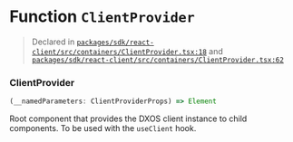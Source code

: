 # Function `ClientProvider`
> Declared in [`packages/sdk/react-client/src/containers/ClientProvider.tsx:18`](https://github.com/dxos/protocols/blob/main/packages/sdk/react-client/src/containers/ClientProvider.tsx#L18) and [`packages/sdk/react-client/src/containers/ClientProvider.tsx:62`](https://github.com/dxos/protocols/blob/main/packages/sdk/react-client/src/containers/ClientProvider.tsx#L62)




### ClientProvider
```ts
(__namedParameters: ClientProviderProps) => Element
```
Root component that provides the DXOS client instance to child components.
To be used with the  `useClient`  hook.